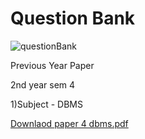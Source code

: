 # Question Bank


![questionBank](https://user-images.githubusercontent.com/91600952/185434037-2dc1ddac-2a60-4ec1-9e39-b91dd025eeb7.jpg)


Previous Year Paper 

2nd year sem 4 

1)Subject - DBMS 

[Downlaod paper 4 dbms.pdf](https://github.com/ThanmayiVarukuru/question-bank/files/9375134/paper.4.dbms.pdf)


